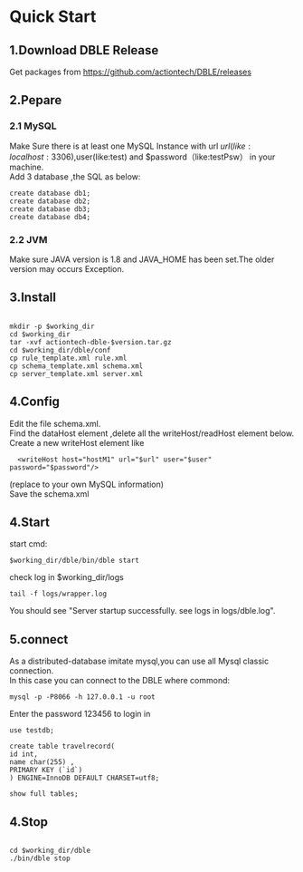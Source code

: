 # Quick Start
## 1.Download DBLE Release 
Get packages from https://github.com/actiontech/DBLE/releases

## 2.Pepare
### 2.1 MySQL 
Make Sure there is at least one MySQL Instance with url $url(like:localhost:3306) ,$user(like:test) and $password（like:testPsw） in your machine.  
Add 3 database ,the SQL as below: 
 
```
create database db1;  
create database db2;  
create database db3;  
create database db4;
```  

### 2.2 JVM 
Make sure JAVA version is 1.8 and JAVA_HOME has been set.The older version may occurs Exception.

## 3.Install

```   

mkdir -p $working_dir  
cd $working_dir  
tar -xvf actiontech-dble-$version.tar.gz  
cd $working_dir/dble/conf  
cp rule_template.xml rule.xml  
cp schema_template.xml schema.xml  
cp server_template.xml server.xml  

```

## 4.Config
Edit the file schema.xml.  
Find the dataHost element ,delete all the writeHost/readHost element below.
Create a new writeHost element like 
```  
  <writeHost host="hostM1" url="$url" user="$user" password="$password"/>
```  
(replace to your own MySQL information)  
Save the schema.xml  


 
## 4.Start  

start cmd:  

```  
$working_dir/dble/bin/dble start

```  


check log in $working_dir/logs

```   
tail -f logs/wrapper.log 
```

You should see "Server startup successfully. see logs in logs/dble.log".

## 5.connect
As a distributed-database imitate mysql,you can use all Mysql classic connection.  
In this case you can connect to the DBLE where commond:
```
mysql -p -P8066 -h 127.0.0.1 -u root
```  
Enter the password 123456 to login in
```
use testdb;

create table travelrecord(
id int,
name char(255) ,
PRIMARY KEY (`id`)
) ENGINE=InnoDB DEFAULT CHARSET=utf8;

show full tables;
```


## 4.Stop

```   

cd $working_dir/dble
./bin/dble stop

```


